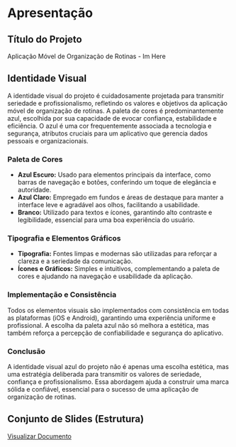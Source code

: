 # Apresentação

## Título do Projeto

Aplicação Móvel de Organização de Rotinas - Im Here

## Identidade Visual 

A identidade visual do projeto é cuidadosamente projetada para transmitir seriedade e profissionalismo, refletindo os valores e objetivos da aplicação móvel de organização de rotinas. A paleta de cores é predominantemente azul, escolhida por sua capacidade de evocar confiança, estabilidade e eficiência. O azul é uma cor frequentemente associada a tecnologia e segurança, atributos cruciais para um aplicativo que gerencia dados pessoais e organizacionais.

### Paleta de Cores

- **Azul Escuro:** Usado para elementos principais da interface, como barras de navegação e botões, conferindo um toque de elegância e autoridade.
- **Azul Claro:** Empregado em fundos e áreas de destaque para manter a interface leve e agradável aos olhos, facilitando a usabilidade.
- **Branco:** Utilizado para textos e ícones, garantindo alto contraste e legibilidade, essencial para uma boa experiência do usuário.

### Tipografia e Elementos Gráficos

- **Tipografia:** Fontes limpas e modernas são utilizadas para reforçar a clareza e a seriedade da comunicação.
- **Ícones e Gráficos:** Simples e intuitivos, complementando a paleta de cores e ajudando na navegação e usabilidade da aplicação.

### Implementação e Consistência

Todos os elementos visuais são implementados com consistência em todas as plataformas (iOS e Android), garantindo uma experiência uniforme e profissional. A escolha da paleta azul não só melhora a estética, mas também reforça a percepção de confiabilidade e segurança do aplicativo.

### Conclusão

A identidade visual azul do projeto não é apenas uma escolha estética, mas uma estratégia deliberada para transmitir os valores de seriedade, confiança e profissionalismo. Essa abordagem ajuda a construir uma marca sólida e confiável, essencial para o sucesso de uma aplicação de organização de rotinas.


## Conjunto de Slides (Estrutura)

[Visualizar Documento](URL_DO_SEU_PDF)
